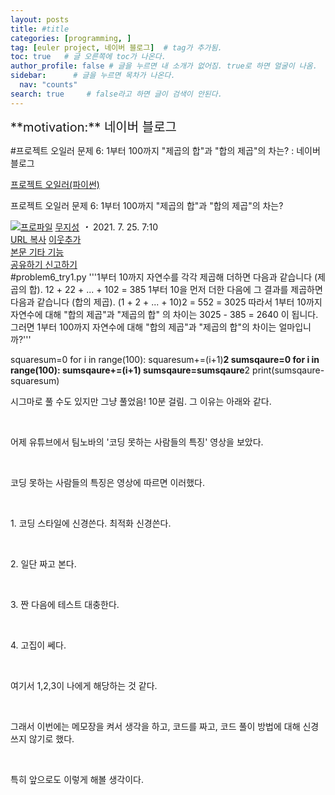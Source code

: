 ```yaml
---
layout: posts
title: #title
categories: [programming, ]
tag: [euler project, 네이버 블로그]  # tag가 추가됨.
toc: true   # 글 오른쪽에 toc가 나온다.
author_profile: false # 글을 누르면 내 소개가 없어짐. true로 하면 얼굴이 나옴.
sidebar:      # 글을 누르면 목차가 나온다.
  nav: "counts" 
search: true     # false라고 하면 글이 검색이 안된다.
---
```


<div class="notice--info" markdown="1" style='font-size: 20px'>
**motivation:** 네이버 블로그 
</div>



#프로젝트 오일러 문제 6: 1부터 100까지 "제곱의 합"과 "합의 제곱"의 차는? : 네이버 블로그
<div class="wrap_rabbit pcol2 _param(1) _postViewArea222444690394" id="post-view222444690394">
<!-- Rabbit HTML --><div class="se-viewer se-theme-default" lang="ko-KR">
<!-- SE_DOC_HEADER_START -->
<div class="se-component se-documentTitle se-l-default" id="SE-0b383ffa-1462-4312-b37b-1acc2a0a7077">
<div class="se-component-content">
<div class="se-section se-section-documentTitle se-l-default se-section-align-left">
<!-- -->
<div class="blog2_series">
<a class="pcol2" href="/PostList.naver?blogId=wys000112&amp;categoryNo=10&amp;from=postList" onclick="nclk_v2(this,'pst.category','','');">프로젝트 오일러(파이썬)</a>
</div>
<div class="pcol1">
<!-- -->
<div class="se-module se-module-text se-title-text">
<p class="se-text-paragraph se-text-paragraph-align-" id="SE-c1ec3f4d-648b-460c-bc31-cfdefe3d79e2" style=""><span class="se-fs- se-ff-" id="SE-177076a3-afe7-40d6-a722-3b93fa772373" style=""><!-- -->프로젝트 오일러 문제 6: <!-- --></span><span class="se-fs-fs32 se-ff-nanumgothic" id="SE-feda5aca-fad3-476c-84fb-78a031b69e66" style=""><!-- -->1부터 100까지 "제곱의 합"과 "합의 제곱"의 차는?<!-- --></span></p> </div>
<!-- -->
</div>
<div class="blog2_container">
<span class="writer">
<span class="area_profile"><a class="link" href="https://blog.naver.com/wys000112" onclick="nclk_v2(this,'pst.profile','','');" target="_top"><img alt="프로파일" class="img" src="https://blogpfthumb-phinf.pstatic.net/MjAyMjA1MjVfMTA0/MDAxNjUzNDcxMTU4NTkw.MKx5XZzKhkVnSwLw5O1NM-J45hdDNIrADB_V9VVQBOAg.OkL09v5VWJCO9xIBu4VTEzVASngUXGDvkf4D_exCZsEg.PNG.wys000112/%EB%AC%B4%EC%A7%80%EC%84%B1.png/%25EB%25AC%25B4%25EC%25A7%2580%25EC%2584%25B1.png?type=s1"/></a></span>
<span class="nick"><a class="link pcol2" href="https://blog.naver.com/wys000112" onclick="nclk_v2(this,'pst.username','','');" target="_top">무지성</a></span>
</span>
<i class="dot"> ・ </i>
<span class="se_publishDate pcol2">2021. 7. 25. 7:10</span>
</div>
<div class="blog2_post_function">
<a class="url pcol2 _setClipboard _returnFalse _se3copybtn _transPosition" href="#" id="copyBtn_222444690394" style="cursor:pointer;" title="https://blog.naver.com/wys000112/222444690394">URL 복사</a>
<a class="btn_buddy btn_addbuddy pcol2 _buddy_popup_btn _returnFalse" href="#" onclick="nclk_v2(this,'pst.addnei','','');"><i class="ico"></i> 이웃추가<i class="aline"></i></a>
<div class="overflow_menu">
<a area-expanded="false" area-haspopup="true" class="btn_overflow_menu _open_overflowmenu pcol2 _param(222444690394) _returnFalse" href="#" role="button"><span class="blind">본문 기타 기능</span></a>
<div area-hidden="true" class="lyr_overflow_menu" id="overflowmenu-222444690394">
<a class="naver-splugin btn_splugin share _title_share" data-canonical-url="https://blog.naver.com/wys000112/222444690394" data-likecontentsid="wys000112_222444690394" data-likeserviceid="BLOG" data-logdomain="https://proxy.blog.naver.com/spi/v1/api/shareLog" data-me-display="off" data-oninitialize="splugin_oninitialize(1);" data-option="{baseElement:'_title_spiButton', layerPosition:'outside-bottom', align:'right', marginLeft:0, marginTop:4}" data-style="unity" data-url="https://blog.naver.com/wys000112/222444690394" href="#" id="_title_spiButton" onclick="return false;">
                   공유하기
                <span class="ico_share _title_share_icon"></span>
</a>
<a class="_report _param(https://srp2.naver.com/report?svc=BLG&amp;exit=close&amp;ctype=AA01&amp;cwriterenc=tFg93GtQA65bMiKogDPCut3WN8ibr5Giq59B3MTbQU4%3D&amp;ctitle=%ED%94%84%EB%A1%9C%EC%A0%9D%ED%8A%B8%20%EC%98%A4%EC%9D%BC%EB%9F%AC%20%EB%AC%B8%EC%A0%9C%206%3A%201%EB%B6%80%ED%84%B0%20100%EA%B9%8C%EC%A7%80%20%22%EC%A0%9C%EA%B3%B1%EC%9D%98%20%ED%95%A9%22%EA%B3%BC%20%22%ED%95%A9%EC%9D%98%20%EC%A0%9C%EA%B3%B1%22%EC%9D%98%20%EC%B0%A8%EB%8A%94%3F&amp;cwriter=wys0*****&amp;dark=disable&amp;memtype=Y&amp;env=pc&amp;cnickname=wys0*****&amp;vsvc=BLG&amp;cid=wys000112%40%4051896191%40%40mylog%40%40222444690394) _returnFalse" href="#">신고하기<span class="ico_report"></span></a>
</div>
</div>
<input alt="url" class="copyTargetUrl" style="display:none;" title="URL 복사" type="text" value="https://blog.naver.com/wys000112/222444690394"/>
</div>
<!-- -->
</div>
</div>
</div>
<!-- B2C 상품 -->
<!-- _BLOG_CONTENTS_HEADER_TAIL -->
<!-- SE_DOC_HEADER_END -->
<div class="se-main-container">
<div class="se-component se-code se-l-code_stripe" id="SE-d6bdc846-be92-4254-b36a-4915a6c2ed67">
<div class="se-component-content">
<div class="se-section se-section-code se-l-code_stripe">
<div class="se-module se-module-code se-fs-fs13">
<div class="se-code-source">
<div class="__se_code_view language-javascript">#problem6_try1.py
'''1부터 10까지 자연수를 각각 제곱해 더하면 다음과 같습니다 (제곱의 합).
12 + 22 + ... + 102 = 385
1부터 10을 먼저 더한 다음에 그 결과를 제곱하면 다음과 같습니다 (합의 제곱).
(1 + 2 + ... + 10)2 = 552 = 3025
따라서 1부터 10까지 자연수에 대해 "합의 제곱"과 "제곱의 합" 의 
차이는 3025 - 385 = 2640 이 됩니다.
그러면 1부터 100까지 자연수에 대해 "합의 제곱"과 "제곱의 합"의 차이는 얼마입니까?'''

squaresum=0
for i in range(100):
    squaresum+=(i+1)**2
sumsqaure=0
for i in range(100):
    sumsqaure+=(i+1)
sumsqaure=sumsqaure**2
print(sumsqaure-squaresum)</div>
</div>
</div>
</div>
</div>
<script class="__se_module_data" data-module='{"type":"v2_code", "id" : "SE-d6bdc846-be92-4254-b36a-4915a6c2ed67"}' type="text/data"></script>
</div> <div class="se-component se-text se-l-default" id="SE-094ab09e-0d0d-45f8-9d93-db5877f605bb">
<div class="se-component-content">
<div class="se-section se-section-text se-l-default">
<div class="se-module se-module-text">
<!-- SE-TEXT { --><p class="se-text-paragraph se-text-paragraph-align-" id="SE-ac94decf-871c-41a5-b9cb-2ca3c6e424a5" style=""><span class="se-fs- se-ff-" id="SE-17a3d19e-7a69-4fbe-94ae-3677c56a8ecf" style="">시그마로 풀 수도 있지만 그냥 풀었음! 10분 걸림. 그 이유는 아래와 같다.</span></p><!-- } SE-TEXT --><!-- SE-TEXT { --><p class="se-text-paragraph se-text-paragraph-align-" id="SE-2a23efd0-85e0-4c6e-8e16-42f20e57152d" style=""><span class="se-fs- se-ff-" id="SE-c771eb71-7258-4810-b79c-69e86319e2bb" style="">​</span></p><!-- } SE-TEXT --><!-- SE-TEXT { --><p class="se-text-paragraph se-text-paragraph-align-" id="SE-4634d8b3-3755-4704-9c12-c7f9b666dddc" style=""><span class="se-fs- se-ff-" id="SE-db2e10f4-6fc5-45d1-8ca9-b85c971f7af2" style="">어제 유튜브에서 팀노바의 '코딩 못하는 사람들의 특징' 영상을 보았다.</span></p><!-- } SE-TEXT --><!-- SE-TEXT { --><p class="se-text-paragraph se-text-paragraph-align-" id="SE-526c694d-2101-41b3-a0ac-09f7e19b894f" style=""><span class="se-fs- se-ff-" id="SE-c4a7e715-22cf-4855-9c65-f865b5d8c8cd" style="">​</span></p><!-- } SE-TEXT --><!-- SE-TEXT { --><p class="se-text-paragraph se-text-paragraph-align-" id="SE-e5228a5a-c821-4700-9a47-5652214e965f" style=""><span class="se-fs- se-ff-" id="SE-3a38bae4-e904-41c1-b93e-b4d97fc1d735" style="">코딩 못하는 사람들의 특징은 영상에 따르면 이러했다.</span></p><!-- } SE-TEXT --><!-- SE-TEXT { --><p class="se-text-paragraph se-text-paragraph-align-" id="SE-ca3847b1-2827-422f-ab38-096be3245f37" style=""><span class="se-fs- se-ff-" id="SE-630238a8-28ef-4854-903a-c2c3a31f719f" style="">​</span></p><!-- } SE-TEXT --><!-- SE-TEXT { --><p class="se-text-paragraph se-text-paragraph-align-" id="SE-e849c87c-c186-4f07-8f46-1b5fd840fbbf" style=""><span class="se-fs- se-ff-" id="SE-03e689fa-5778-4199-b18a-ead8685b4f88" style="">1. 코딩 스타일에 신경쓴다. 최적화 신경쓴다.</span></p><!-- } SE-TEXT --><!-- SE-TEXT { --><p class="se-text-paragraph se-text-paragraph-align-" id="SE-1aae2788-c5ef-450b-b679-bf20e08dc83c" style=""><span class="se-fs- se-ff-" id="SE-bd2c17f3-33fe-4b18-8357-69b21dd9bab0" style="">​</span></p><!-- } SE-TEXT --><!-- SE-TEXT { --><p class="se-text-paragraph se-text-paragraph-align-" id="SE-c0e12038-d703-41a9-bb68-07d98a929c13" style=""><span class="se-fs- se-ff-" id="SE-a5666672-fa38-46b2-a94d-3281482ee94d" style="">2. 일단 짜고 본다.</span></p><!-- } SE-TEXT --><!-- SE-TEXT { --><p class="se-text-paragraph se-text-paragraph-align-" id="SE-46836f3d-0f70-42c7-a9d9-ee3b638630f5" style=""><span class="se-fs- se-ff-" id="SE-d7cf859b-9148-4ffb-b140-867cb2996b7c" style="">​</span></p><!-- } SE-TEXT --><!-- SE-TEXT { --><p class="se-text-paragraph se-text-paragraph-align-" id="SE-0df8be1a-3546-46d6-b714-4567e158bc4b" style=""><span class="se-fs- se-ff-" id="SE-b3fd141a-e4e2-47cd-a942-554179ea5c41" style="">3. 짠 다음에 테스트 대충한다.</span></p><!-- } SE-TEXT --><!-- SE-TEXT { --><p class="se-text-paragraph se-text-paragraph-align-" id="SE-c210a825-9d13-4114-a6cd-72352b0f1b73" style=""><span class="se-fs- se-ff-" id="SE-a4452a76-9f11-41ef-bf5f-d3254d4b0cb3" style="">​</span></p><!-- } SE-TEXT --><!-- SE-TEXT { --><p class="se-text-paragraph se-text-paragraph-align-" id="SE-ce2f872a-aec9-464f-bbb8-e64d7dfe68fe" style=""><span class="se-fs- se-ff-" id="SE-9a14a468-9c29-4ed9-ad97-9aeabcb4367b" style="">4. 고집이 쎄다.</span></p><!-- } SE-TEXT --><!-- SE-TEXT { --><p class="se-text-paragraph se-text-paragraph-align-" id="SE-f505d411-26f1-415a-87f1-8148274ea0cb" style=""><span class="se-fs- se-ff-" id="SE-c1dc9e7e-6efa-447d-ae99-7453d68e6fa1" style="">​</span></p><!-- } SE-TEXT --><!-- SE-TEXT { --><p class="se-text-paragraph se-text-paragraph-align-" id="SE-c2ae202f-4700-47bc-86db-26061ca3d3b2" style=""><span class="se-fs- se-ff-" id="SE-5a3b21b0-a2ff-43b4-a3b4-f06c99510492" style="">여기서 1,2,3이 나에게 해당하는 것 같다.</span></p><!-- } SE-TEXT --><!-- SE-TEXT { --><p class="se-text-paragraph se-text-paragraph-align-" id="SE-1d137343-5cde-4c9e-a764-013f46fbb080" style=""><span class="se-fs- se-ff-" id="SE-2e1c0d85-f15e-4416-83ae-c5fd4b67bd81" style="">​</span></p><!-- } SE-TEXT --><!-- SE-TEXT { --><p class="se-text-paragraph se-text-paragraph-align-" id="SE-56176906-b7c1-4d58-8592-c5ff8e1d3797" style=""><span class="se-fs- se-ff-" id="SE-12f37374-8514-476e-8006-b16305c5095d" style="">그래서 이번에는 메모장을 켜서 생각을 하고, 코드를 짜고, 코드 풀이 방법에 대해 신경쓰지 않기로 했다.</span></p><!-- } SE-TEXT --><!-- SE-TEXT { --><p class="se-text-paragraph se-text-paragraph-align-" id="SE-d6be61b4-c7d3-43a9-90f6-ffc64346d8b9" style=""><span class="se-fs- se-ff-" id="SE-c8095bcd-a113-49b2-a4e0-349c28a8ee0d" style="">​</span></p><!-- } SE-TEXT --><!-- SE-TEXT { --><p class="se-text-paragraph se-text-paragraph-align-" id="SE-1a3d0449-51df-44d3-9cfb-c19b7d7bd649" style=""><span class="se-fs- se-ff-" id="SE-aa295f6c-4c0f-44c1-97bb-824fab77d626" style="">특히 앞으로도 이렇게 해볼 생각이다.</span></p><!-- } SE-TEXT --><!-- SE-TEXT { --><p class="se-text-paragraph se-text-paragraph-align-" id="SE-73a05e53-8ba1-433b-a7e2-ffa406af27a2" style=""><span class="se-fs- se-ff-" id="SE-5d98117d-8046-4aef-8909-9317c555e784" style="">​</span></p><!-- } SE-TEXT --><!-- SE-TEXT { --><p class="se-text-paragraph se-text-paragraph-align-" id="SE-8642e012-beb5-4029-99d7-072602fb4e0e" style=""><span class="se-fs- se-ff-" id="SE-ad8f27bc-eae4-4eb3-92a3-452a25799b15" style="">​</span></p><!-- } SE-TEXT -->
</div>
</div>
</div>
</div> </div>
</div>
</div>
